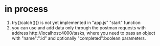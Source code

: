 # in process

1. try{}catch(){} is not yet implemented in "app.js" "start" function
2. you can use and add data only through the postman requests with address http://localhost:4000/tasks, where you need to pass an object with "name":":id" and optionally "completed":boolean parameters.

